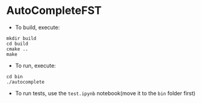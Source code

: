 # AutoCompleteFST

- To build, execute:
```
mkdir build
cd build
cmake ..
make
```

- To run, execute:
```
cd bin
./autocomplete
```

- To run tests, use the `test.ipynb` notebook(move it to the `bin` folder first)